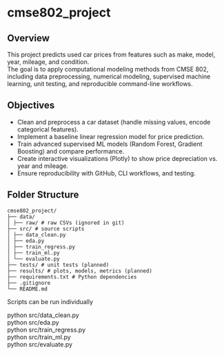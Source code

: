# cmse802_project
## Overview
This project predicts used car prices from features such as make, model, year, mileage, and condition.  
The goal is to apply computational modeling methods from CMSE 802, including data preprocessing, numerical modeling, supervised machine learning, unit testing, and reproducible command-line workflows.  

## Objectives
- Clean and preprocess a car dataset (handle missing values, encode categorical features).  
- Implement a baseline linear regression model for price prediction.  
- Train advanced supervised ML models (Random Forest, Gradient Boosting) and compare performance.  
- Create interactive visualizations (Plotly) to show price depreciation vs. year and mileage.  
- Ensure reproducibility with GitHub, CLI workflows, and testing.
## Folder Structure
```
cmse802_project/
├── data/
│ ├── raw/ # raw CSVs (ignored in git)
├── src/ # source scripts
│ ├── data_clean.py
│ ├── eda.py
│ ├── train_regress.py
│ ├── train_ml.py
│ └── evaluate.py
├── tests/ # unit tests (planned)
├── results/ # plots, models, metrics (planned)
├── requirements.txt # Python dependencies
├── .gitignore
└── README.md
```
Scripts can be run individually

python src/data_clean.py<br>
python src/eda.py<br>
python src/train_regress.py<br>
python src/train_ml.py<br>
python src/evaluate.py
